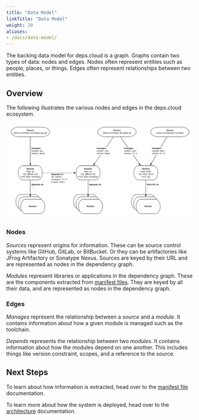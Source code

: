 ```yaml
---
title: "Data Model"
linkTitle: "Data Model"
weight: 20
aliases:
- /docs/data-model/
---
```


The backing data model for deps.cloud is a graph.
Graphs contain two types of data: nodes and edges.
Nodes often represent entities such as people, places, or things.
Edges often represent relationships between two entities.

## Overview

The following illustrates the various nodes and edges in the deps.cloud ecosystem.

![data-model](/images/data-model.png)

### Nodes

*Sources* represent origins for information.
These can be source control systems like GitHub, GitLab, or BitBucket.
Or they can be artifactories like JFrog Artifactory or Sonatype Nexus.
Sources are keyed by their URL and are represented as nodes in the dependency graph.

*Modules* represent libraries or applications in the dependency graph.
These are the components extracted from [manifest files](/docs/concepts/manifests/).
They are keyed by all their data, and are represented as nodes in the dependency graph.

### Edges

*Manages* represent the relationship between a *source* and a *module*.
It contains information about how a given module is managed such as the toolchain.

*Depends* represents the relationship between two *modules*.
It contains information about how the modules depend on one another.
This includes things like version constraint, scopes, and a reference to the source.

## Next Steps

To learn about how information is extracted, head over to the [manifest file](/docs/concepts/manifests/) documentation.

To learn more about how the system is deployed, head over to the [architecture](/docs/concepts/architecture/) documentation.
